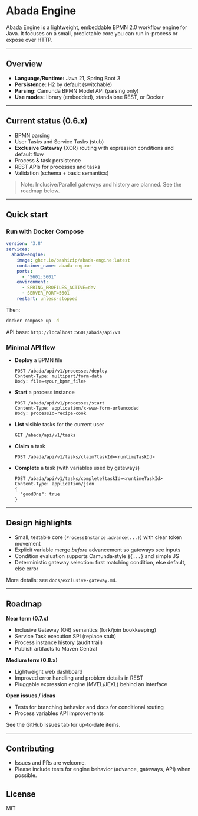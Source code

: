 # Abada Engine

Abada Engine is a lightweight, embeddable BPMN 2.0 workflow engine for Java. It focuses on a small, predictable core you can run in-process or expose over HTTP.

---

## Overview

* **Language/Runtime:** Java 21, Spring Boot 3
* **Persistence:** H2 by default (switchable)
* **Parsing:** Camunda BPMN Model API (parsing only)
* **Use modes:** library (embedded), standalone REST, or Docker

---

## Current status (0.6.x)

* BPMN parsing
* User Tasks and Service Tasks (stub)
* **Exclusive Gateway** (XOR) routing with expression conditions and default flow
* Process & task persistence
* REST APIs for processes and tasks
* Validation (schema + basic semantics)

> Note: Inclusive/Parallel gateways and history are planned. See the roadmap below.

---

## Quick start

### Run with Docker Compose

```yaml
version: '3.8'
services:
  abada-engine:
    image: ghcr.io/bashizip/abada-engine:latest
    container_name: abada-engine
    ports:
      - "5601:5601"
    environment:
      - SPRING_PROFILES_ACTIVE=dev
      - SERVER_PORT=5601
    restart: unless-stopped
```

Then:

```bash
docker compose up -d
```

API base: `http://localhost:5601/abada/api/v1`

### Minimal API flow

* **Deploy** a BPMN file

  ```http
  POST /abada/api/v1/processes/deploy
  Content-Type: multipart/form-data
  Body: file=<your_bpmn_file>
  ```
* **Start** a process instance

  ```http
  POST /abada/api/v1/processes/start
  Content-Type: application/x-www-form-urlencoded
  Body: processId=recipe-cook
  ```
* **List** visible tasks for the current user

  ```http
  GET /abada/api/v1/tasks
  ```
* **Claim** a task

  ```http
  POST /abada/api/v1/tasks/claim?taskId=<runtimeTaskId>
  ```
* **Complete** a task (with variables used by gateways)

  ```http
  POST /abada/api/v1/tasks/complete?taskId=<runtimeTaskId>
  Content-Type: application/json
  {
    "goodOne": true
  }
  ```

---

## Design highlights

* Small, testable core (`ProcessInstance.advance(...)`) with clear token movement
* Explicit variable merge *before* advancement so gateways see inputs
* Condition evaluation supports Camunda‑style `${...}` and simple JS
* Deterministic gateway selection: first matching condition, else default, else error

More details: see `docs/exclusive-gateway.md`.

---

## Roadmap

**Near term (0.7.x)**

* Inclusive Gateway (OR) semantics (fork/join bookkeeping)
* Service Task execution SPI (replace stub)
* Process instance history (audit trail)
* Publish artifacts to Maven Central

**Medium term (0.8.x)**

* Lightweight web dashboard
* Improved error handling and problem details in REST
* Pluggable expression engine (MVEL/JEXL) behind an interface

**Open issues / ideas**

* Tests for branching behavior and docs for conditional routing
* Process variables API improvements

See the GitHub Issues tab for up‑to‑date items.

---

## Contributing

* Issues and PRs are welcome.
* Please include tests for engine behavior (advance, gateways, API) when possible.

## License

MIT

